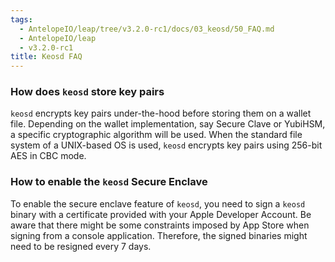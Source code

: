 ```yaml
---
tags:
  - AntelopeIO/leap/tree/v3.2.0-rc1/docs/03_keosd/50_FAQ.md
  - AntelopeIO/leap
  - v3.2.0-rc1
title: Keosd FAQ
---
```


### How does `keosd` store key pairs

`keosd` encrypts key pairs under-the-hood before storing them on a wallet file. Depending on the wallet implementation, say Secure Clave or YubiHSM, a specific cryptographic algorithm will be used. When the standard file system of a UNIX-based OS is used, `keosd` encrypts key pairs using 256-bit AES in CBC mode.

### How to enable the `keosd` Secure Enclave

To enable the secure enclave feature of `keosd`, you need to sign a `keosd` binary with a certificate provided with your Apple Developer Account. Be aware that there might be some constraints imposed by App Store when signing from a console application. Therefore, the signed binaries might need to be resigned every 7 days.

